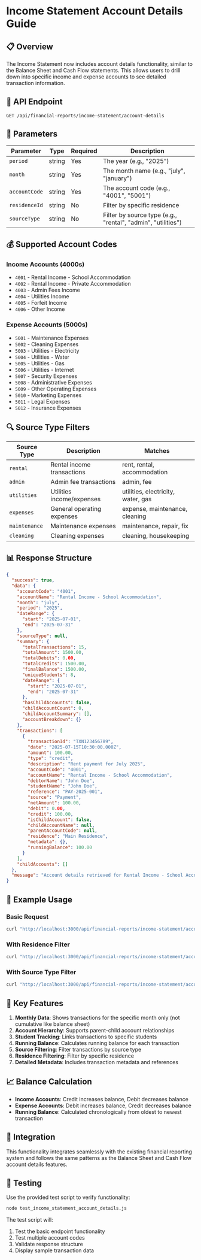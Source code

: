 # Income Statement Account Details Guide

## 📋 Overview

The Income Statement now includes account details functionality, similar to the Balance Sheet and Cash Flow statements. This allows users to drill down into specific income and expense accounts to see detailed transaction information.

## 🔗 API Endpoint

```
GET /api/financial-reports/income-statement/account-details
```

## 📝 Parameters

| Parameter | Type | Required | Description |
|-----------|------|----------|-------------|
| `period` | string | Yes | The year (e.g., "2025") |
| `month` | string | Yes | The month name (e.g., "july", "january") |
| `accountCode` | string | Yes | The account code (e.g., "4001", "5001") |
| `residenceId` | string | No | Filter by specific residence |
| `sourceType` | string | No | Filter by source type (e.g., "rental", "admin", "utilities") |

## 💰 Supported Account Codes

### Income Accounts (4000s)
- `4001` - Rental Income - School Accommodation
- `4002` - Rental Income - Private Accommodation
- `4003` - Admin Fees Income
- `4004` - Utilities Income
- `4005` - Forfeit Income
- `4006` - Other Income

### Expense Accounts (5000s)
- `5001` - Maintenance Expenses
- `5002` - Cleaning Expenses
- `5003` - Utilities - Electricity
- `5004` - Utilities - Water
- `5005` - Utilities - Gas
- `5006` - Utilities - Internet
- `5007` - Security Expenses
- `5008` - Administrative Expenses
- `5009` - Other Operating Expenses
- `5010` - Marketing Expenses
- `5011` - Legal Expenses
- `5012` - Insurance Expenses

## 🔍 Source Type Filters

| Source Type | Description | Matches |
|-------------|-------------|---------|
| `rental` | Rental income transactions | rent, rental, accommodation |
| `admin` | Admin fee transactions | admin, fee |
| `utilities` | Utilities income/expenses | utilities, electricity, water, gas |
| `expenses` | General operating expenses | expense, maintenance, cleaning |
| `maintenance` | Maintenance expenses | maintenance, repair, fix |
| `cleaning` | Cleaning expenses | cleaning, housekeeping |

## 📊 Response Structure

```json
{
  "success": true,
  "data": {
    "accountCode": "4001",
    "accountName": "Rental Income - School Accommodation",
    "month": "july",
    "period": "2025",
    "dateRange": {
      "start": "2025-07-01",
      "end": "2025-07-31"
    },
    "sourceType": null,
    "summary": {
      "totalTransactions": 15,
      "totalAmount": 1500.00,
      "totalDebits": 0.00,
      "totalCredits": 1500.00,
      "finalBalance": 1500.00,
      "uniqueStudents": 8,
      "dateRange": {
        "start": "2025-07-01",
        "end": "2025-07-31"
      },
      "hasChildAccounts": false,
      "childAccountCount": 0,
      "childAccountSummary": [],
      "accountBreakdown": {}
    },
    "transactions": [
      {
        "transactionId": "TXN123456789",
        "date": "2025-07-15T10:30:00.000Z",
        "amount": 100.00,
        "type": "credit",
        "description": "Rent payment for July 2025",
        "accountCode": "4001",
        "accountName": "Rental Income - School Accommodation",
        "debtorName": "John Doe",
        "studentName": "John Doe",
        "reference": "PAY-2025-001",
        "source": "Payment",
        "netAmount": 100.00,
        "debit": 0.00,
        "credit": 100.00,
        "isChildAccount": false,
        "childAccountName": null,
        "parentAccountCode": null,
        "residence": "Main Residence",
        "metadata": {},
        "runningBalance": 100.00
      }
    ],
    "childAccounts": []
  },
  "message": "Account details retrieved for Rental Income - School Accommodation in july 2025"
}
```

## 🧪 Example Usage

### Basic Request
```bash
curl "http://localhost:3000/api/financial-reports/income-statement/account-details?period=2025&month=july&accountCode=4001"
```

### With Residence Filter
```bash
curl "http://localhost:3000/api/financial-reports/income-statement/account-details?period=2025&month=july&accountCode=4001&residenceId=67d723cf20f89c4ae69804f3"
```

### With Source Type Filter
```bash
curl "http://localhost:3000/api/financial-reports/income-statement/account-details?period=2025&month=july&accountCode=4001&sourceType=rental"
```

## 🔄 Key Features

1. **Monthly Data**: Shows transactions for the specific month only (not cumulative like balance sheet)
2. **Account Hierarchy**: Supports parent-child account relationships
3. **Student Tracking**: Links transactions to specific students
4. **Running Balance**: Calculates running balance for each transaction
5. **Source Filtering**: Filter transactions by source type
6. **Residence Filtering**: Filter by specific residence
7. **Detailed Metadata**: Includes transaction metadata and references

## 📈 Balance Calculation

- **Income Accounts**: Credit increases balance, Debit decreases balance
- **Expense Accounts**: Debit increases balance, Credit decreases balance
- **Running Balance**: Calculated chronologically from oldest to newest transaction

## 🚀 Integration

This functionality integrates seamlessly with the existing financial reporting system and follows the same patterns as the Balance Sheet and Cash Flow account details features.

## 🔧 Testing

Use the provided test script to verify functionality:

```bash
node test_income_statement_account_details.js
```

The test script will:
1. Test the basic endpoint functionality
2. Test multiple account codes
3. Validate response structure
4. Display sample transaction data
